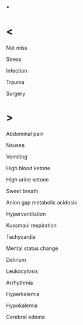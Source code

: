 # .

# <

Not miss

Stress

Infection

Trauma

Surgery

# >

Abdominal pain

Nausea

Vomiting

High blood ketone

High urine ketone

Sweet breath

Anion gap metabolic acidosis

Hyperventilation

Kussmaul respiration

Tachycardia

Mental status change

Delirium

Leukocytosis

Arrhythmia

Hyperkalemia

Hypokalemia

Cerebral edema
